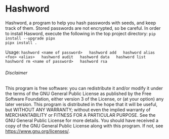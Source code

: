 Hashword
============

Hashword, a program to help you hash passwords with seeds, and keep track of them. Stored passwords are not encrypted, so be careful.
In order to install Hasword, execute the following in the top project directory:
`pip install --upgrade pipx`  
`pipx install .`  

Usage:
    `
    hashword <name of password>  
    hashword add  
    hashword alias <foo> <alias>  
    hashword audit  
    hashword data  
    hashword list  
    hashword rm <name of password>  
    hashword rsa  
    `

###### Disclaimer
This program is free software: you can redistribute it and/or modify it under the terms of the GNU General Public License as
published by the Free Software Foundation, either version 3 of the License, or (at your option) any later version. This program is
distributed in the hope that it will be useful, but WITHOUT ANY WARRANTY; without even the implied warranty of MERCHANTABILITY or
FITNESS FOR A PARTICULAR PURPOSE. See the GNU General Public License for more details. You should have received a copy of the GNU
General Public License along with this program. If not, see <https://www.gnu.org/licenses/>. 
